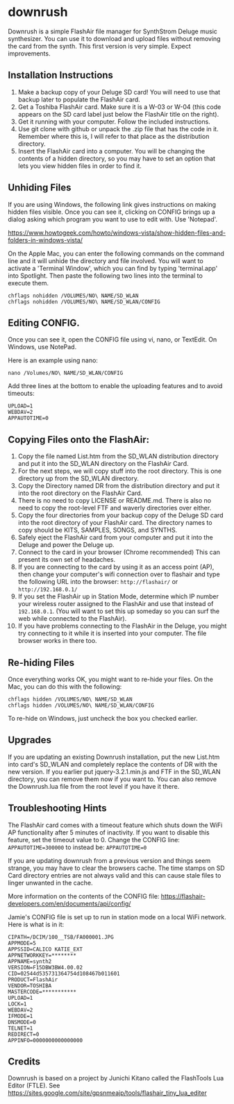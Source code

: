 # downrush
Downrush is a simple FlashAir file manager for SynthStrom Deluge music synthesizer. You can use it to download and upload files without removing the card from the synth. This first version is very simple. Expect improvements.

## Installation Instructions
1. Make a backup copy of your Deluge SD card! You will need to use that backup later to populate the FlashAir card.
1. Get a Toshiba FlashAir card. Make sure it is a  W-03 or W-04 (this code appears on the SD card label just below the FlashAir title on the right).
1. Get it running with your computer. Follow the included instructions.
1. Use git clone with github or unpack the .zip file that has the code in it. Remember where this is, I will refer to that place as the distribution directory.
1. Insert the FlashAir card into a computer. You will be changing the contents of a hidden directory, so you may have
to set an option that lets you view hidden files in order to find it. 

## Unhiding Files
If you are using Windows, the following link gives instructions on making hidden files visible. Once you can see it, clicking on CONFIG brings up a dialog asking which program you want to use to edit with. Use 'Notepad'.


https://www.howtogeek.com/howto/windows-vista/show-hidden-files-and-folders-in-windows-vista/


On the Apple Mac, you can enter the following commands on the command line and it will unhide the directory and file involved.
You will want to activate a 'Terminal Window', which you can find by typing 'terminal.app' into Spotlight. Then paste the following two lines into the terminal to execute them.
````
chflags nohidden /VOLUMES/NO\ NAME/SD_WLAN
chflags nohidden /VOLUMES/NO\ NAME/SD_WLAN/CONFIG
````

## Editing CONFIG.
Once you can see it, open the CONFIG file using vi, nano, or TextEdit. On Windows, use NotePad.

Here is an example using nano:
```
nano /Volumes/NO\ NAME/SD_WLAN/CONFIG
```
Add three lines at the bottom to enable the uploading features and to avoid timeouts:
```
UPLOAD=1
WEBDAV=2
APPAUTOTIME=0
```

## Copying Files onto the FlashAir:

1. Copy the file named List.htm from the SD_WLAN distribution directory and put it into the SD_WLAN directory on the FlashAir Card.
1. For the next steps, we will copy stuff into the root directory. This is one directory up from the SD_WLAN directory. 
1. Copy the Directory named DR from the distribution directory and put it into the root directory on the FlashAir Card.
1. There is no need to copy LICENSE or README.md. There is also no need to copy the root-level FTF and waverly directories over either.
1. Copy the four directories from your backup copy of the Deluge SD card into the root directory of your FlashAir card. The directory names to copy should be KITS, SAMPLES, SONGS, and SYNTHS.
1. Safely eject the FlashAir card from your computer and put it into the Deluge and power the Deluge up.
1. Connect to the card in your browser (Chrome recommended) This can present its own set of headaches.
  1. If you are connecting to the card by using it as an access point (AP), then change your computer's wifi
  connection over to flashair and type the following URL into the browser: `http://flashair/` or `http://192.168.0.1/`
  2. If you set the FlashAir up in Station Mode, determine which IP number your wireless router assigned to the FlashAir and use that instead of `192.168.0.1`. (You will want to set this up someday so you can surf the web while connected to the FlashAir).
  3. If you have problems connecting to the FlashAir in the Deluge, you might try connecting to it while it is inserted into your computer. The file browser works in there too.

## Re-hiding Files

Once everything works OK, you might want to re-hide your files. On the Mac, you can do this with the following:

```
chflags hidden /VOLUMES/NO\ NAME/SD_WLAN
chflags hidden /VOLUMES/NO\ NAME/SD_WLAN/CONFIG
```

To re-hide on Windows, just uncheck the box you checked earlier.

## Upgrades

If you are updating an existing Downrush installation, put the new List.htm into card's SD_WLAN and completely replace the contents of DR with the new version. If you earlier put jquery-3.2.1.min.js and FTF in the SD_WLAN directory, you can remove them now if you want to. You can also remove the 
Downrush.lua file from the root level if you have it there.

## Troubleshooting Hints

The FlashAir card comes with a timeout feature which shuts down the WiFi AP functionality after 5 minutes of inactivity. If you want to disable this feature, set the timeout value to 0.
Change the CONFIG line: `APPAUTOTIME=300000` to instead be: `APPAUTOTIME=0` 

If you are updating downrush from a previous version and things seem strange, you may have to clear the browsers cache. The time stamps on SD Card directory entries are not always valid and this can cause stale files to linger unwanted in the cache.

More information on the contents of the CONFIG file:
https://flashair-developers.com/en/documents/api/config/


Jamie's CONFIG file is set up to run in station mode on a local WiFi network. Here is what is in it:

```
CIPATH=/DCIM/100__TSB/FA000001.JPG
APPMODE=5
APPSSID=CALICO KATIE_EXT
APPNETWORKKEY=********
APPNAME=synth2
VERSION=F15DBW3BW4.00.02
CID=02544d535731364754d108467b011601
PRODUCT=FlashAir
VENDOR=TOSHIBA
MASTERCODE=***********
UPLOAD=1
LOCK=1
WEBDAV=2
IFMODE=1
DNSMODE=0
TELNET=1
REDIRECT=0
APPINFO=0000000000000000
```
## Credits

Downrush is based on a project by Junichi Kitano called the FlashTools Lua Editor (FTLE). See https://sites.google.com/site/gpsnmeajp/tools/flashair_tiny_lua_editer
